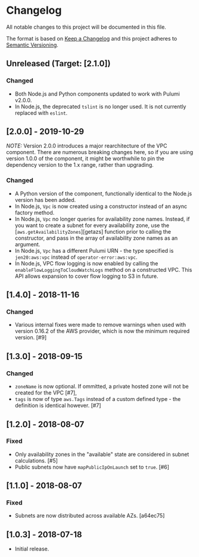 # Changelog
All notable changes to this project will be documented in this file.

The format is based on [Keep a Changelog](http://keepachangelog.com/en/1.0.0/) and this project
adheres to [Semantic Versioning](http://semver.org/spec/v2.0.0.html).

## Unreleased (Target: [2.1.0])

### Changed

- Both Node.js and Python components updated to work with Pulumi v2.0.0.
- In Node.js, the deprecated `tslint` is no longer used. It is not currently replaced with `eslint`.

## [2.0.0] - 2019-10-29

*NOTE:* Version 2.0.0 introduces a major rearchitecture of the VPC component. There are numerous 
breaking changes here, so if you are using version 1.0.0 of the component, it might be worthwhile 
to pin the dependency version to the 1.x range, rather than upgrading.

### Changed

- A Python version of the component, functionally identical to the Node.js version has been added.
- In Node.js, `Vpc` is now created using a constructor instead of an async factory method.
- In Node.js, `Vpc` no longer queries for availability zone names. Instead, if you want to create
  a subnet for every availability zone, use the [`aws.getAvailabilityZones`][getazs] function
  prior to calling the constructor, and pass in the array of availability zone names as an
  argument.
- In Node.js, `Vpc` has a different Pulumi URN - the type specified is `jen20:aws:vpc` instead of
  `operator-error:aws:vpc`.
- In Node.js, VPC flow logging is now enabled by calling the `enableFlowLoggingToCloudWatchLogs`
  method on a constructed VPC. This API allows expansion to cover flow logging to S3 in future.

## [1.4.0] - 2018-11-16
### Changed

- Various internal fixes were made to remove warnings when used with version 0.16.2 of the AWS
  provider, which is now the minimum required version. [#9]

## [1.3.0] - 2018-09-15
### Changed

- `zoneName` is now optional. If ommitted, a private hosted zone will not be created for the 
  VPC [#7],
- `tags` is now of type `aws.Tags` instead of a custom defined type - the definition is identical
  however. [#7]

## [1.2.0] - 2018-08-07
### Fixed

- Only availability zones in the "available" state are considered in subnet calculations. [#5]
- Public subnets now have `mapPublicIpOnLaunch` set to `true`. [#6]

## [1.1.0] - 2018-08-07
### Fixed

- Subnets are now distributed across available AZs. [a64ec75]

## [1.0.3] - 2018-07-18

- Initial release.
